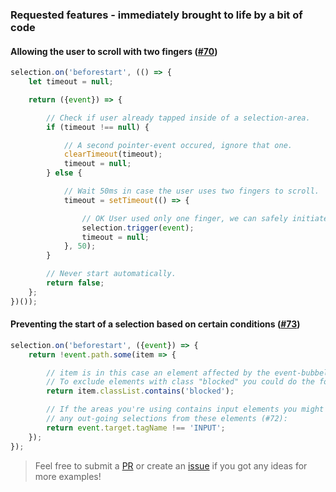 ### Requested features - immediately brought to life by a bit of code

#### Allowing the user to scroll with two fingers ([#70](https://github.com/Simonwep/selection/issues/70))

```js
selection.on('beforestart', (() => {
    let timeout = null;

    return ({event}) => {

        // Check if user already tapped inside of a selection-area.
        if (timeout !== null) {

            // A second pointer-event occured, ignore that one.
            clearTimeout(timeout);
            timeout = null;
        } else {

            // Wait 50ms in case the user uses two fingers to scroll.
            timeout = setTimeout(() => {

                // OK User used only one finger, we can safely initiate a selection and reset the timer.
                selection.trigger(event);
                timeout = null;
            }, 50);
        }

        // Never start automatically.
        return false;
    };
})());
```

#### Preventing the start of a selection based on certain conditions ([#73](https://github.com/Simonwep/selection/issues/73))

```js
selection.on('beforestart', ({event}) => {
    return !event.path.some(item => {

        // item is in this case an element affected by the event-bubbeling.
        // To exclude elements with class "blocked" you could do the following (#73):
        return item.classList.contains('blocked');

        // If the areas you're using contains input elements you might want to prevent
        // any out-going selections from these elements (#72):
        return event.target.tagName !== 'INPUT';
    });
});
```

> Feel free to submit a [PR](https://github.com/Simonwep/selection/compare) or create
> an [issue](https://github.com/Simonwep/selection/issues/new?assignees=Simonwep&labels=&template=feature_request.md&title=) if
> you got any ideas for more examples!

